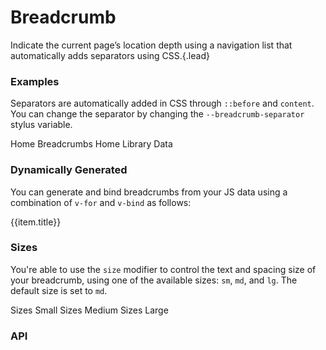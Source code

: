 # Breadcrumb
Indicate the current page’s location depth using a navigation list that automatically adds separators using CSS.{.lead}

### Examples
Separators are automatically added in CSS through `::before` and `content`. You can change the separator by changing the `--breadcrumb-separator` stylus variable.

<i-code-preview title="Breadcrumbs Example" link="https://github.com/inkline/inkline/tree/master/src/components/Breadcrumb">

<i-breadcrumb>
    <i-breadcrumb-item>Home</i-breadcrumb-item>
    <i-breadcrumb-item active>Breadcrumbs</i-breadcrumb-item>
</i-breadcrumb>

<i-breadcrumb>
    <i-breadcrumb-item href="/">Home</i-breadcrumb-item>
    <i-breadcrumb-item :to="{ name: 'docs' }">Library</i-breadcrumb-item>
    <i-breadcrumb-item active>Data</i-breadcrumb-item>
</i-breadcrumb>

<template slot="html">

~~~html
<i-breadcrumb>
    <i-breadcrumb-item>Home</i-breadcrumb-item>
    <i-breadcrumb-item active>Breadcrumbs</i-breadcrumb-item>
</i-breadcrumb>
~~~
~~~html
<i-breadcrumb>
    <i-breadcrumb-item href="/">Home</i-breadcrumb-item>
    <i-breadcrumb-item :to="{ name: 'docs' }">Library</i-breadcrumb-item>
    <i-breadcrumb-item active>Data</i-breadcrumb-item>
</i-breadcrumb>
~~~

</template>
</i-code-preview>

### Dynamically Generated
You can generate and bind breadcrumbs from your JS data using a combination of `v-for` and `v-bind` as follows:

<i-code-preview title="Dynamically Generated Breadcrumbs" link="https://github.com/inkline/inkline/tree/master/src/components/Breadcrumb">

<i-breadcrumb>
    <i-breadcrumb-item v-bind="item" v-for="item in items" :key="item.title">{{item.title}}</i-breadcrumb-item>
</i-breadcrumb>

<template slot="html">
<div v-pre>

~~~html
<i-breadcrumb>
    <i-breadcrumb-item v-bind="item" v-for="item in items" :key="item.title">{{item.title}}</i-breadcrumb-item>
</i-breadcrumb>
~~~

</div>
</template>
<template slot="js">

~~~js
export default {
    data () {
        return {
            items: [
                { title: 'Home', href: '/' },
                { title: 'Components', to: 'docs.components' },
                { title: 'Breadcrumbs', active: true }
            ]
        };
    }
};
~~~

</template>
</i-code-preview>


### Sizes
You're able to use the `size` modifier to control the text and spacing size of your breadcrumb, using one of the available sizes: `sm`, `md`, and `lg`. The default size is set to `md`.

<i-code-preview title="Breadcrumbs Sizes" link="https://github.com/inkline/inkline/tree/master/src/components/Breadcrumb">

<i-breadcrumb size="sm">
    <i-breadcrumb-item href="/">Sizes</i-breadcrumb-item>
    <i-breadcrumb-item active>Small</i-breadcrumb-item>
</i-breadcrumb>
<i-breadcrumb size="md">
    <i-breadcrumb-item href="/">Sizes</i-breadcrumb-item>
    <i-breadcrumb-item active>Medium</i-breadcrumb-item>
</i-breadcrumb>
<i-breadcrumb size="lg">
    <i-breadcrumb-item href="/">Sizes</i-breadcrumb-item>
    <i-breadcrumb-item active>Large</i-breadcrumb-item>
</i-breadcrumb>

<template slot="html">

~~~html
<i-breadcrumb size="sm">
    <i-breadcrumb-item href="/">Sizes</i-breadcrumb-item>
    <i-breadcrumb-item active>Small</i-breadcrumb-item>
</i-breadcrumb>
~~~
~~~html
<i-breadcrumb size="md">
    <i-breadcrumb-item href="/">Sizes</i-breadcrumb-item>
    <i-breadcrumb-item active>Medium</i-breadcrumb-item>
</i-breadcrumb>
~~~
~~~html
<i-breadcrumb size="lg">
    <i-breadcrumb-item href="/">Sizes</i-breadcrumb-item>
    <i-breadcrumb-item active>Large</i-breadcrumb-item>
</i-breadcrumb>
~~~

</template>
</i-code-preview>


### API

<i-api-preview title="Breadcrumb API" expanded markup="i-breadcrumb" link="https://github.com/inkline/inkline/tree/master/src/components/Breadcrumb">
    <template slot="props">
        <table class="table -bordered">
            <thead>
                <tr>
                    <th>Property</th>
                    <th>Description</th>
                    <th>Type</th>
                    <th>Accepted</th>
                    <th>Default</th>
                </tr>
            </thead>
            <tbody>
                <tr>
                    <td>size</td>
                    <td>Sets the size of the breadcrumb component.</td>
                    <td><code>String</code></td>
                    <td><code>sm</code>, <code>md</code>, <code>lg</code></td>
                    <td><code>md</code></td>
                </tr>
            </tbody>
        </table>
    </template>
    <template slot="slots">
        <table class="table -bordered _margin-bottom-0">
            <thead>
                <tr>
                    <th>Name</th>
                    <th>Description</th>
                </tr>
            </thead>
            <tbody>
                <tr>
                    <td>default</td>
                    <td>Slot for breadcrumb default content.</td>
                </tr>
            </tbody>
        </table>
    </template>
</i-api-preview>

<i-api-preview title="Breadcrumb Item API" expanded markup="i-breadcrumb-item" link="https://github.com/inkline/inkline/tree/master/src/components/BreadcrumbItem">
    <template slot="props">
        <table class="table -bordered">
            <thead>
                <tr>
                    <th>Property</th>
                    <th>Description</th>
                    <th>Type</th>
                    <th>Accepted</th>
                    <th>Default</th>
                </tr>
            </thead>
            <tbody>
                <tr>
                    <td>active</td>
                    <td>Sets the breadcrumb item component as active.</td>
                    <td><code>Boolean</code></td>
                    <td><code>true</code>, <code>false</code></td>
                    <td><code>false</code></td>
                </tr>
                <tr>
                    <td>size</td>
                    <td>Sets the size of the breadcrumb item component.</td>
                    <td><code>String</code></td>
                    <td><code>sm</code>, <code>md</code>, <code>lg</code></td>
                    <td><code>md</code></td>
                </tr>
                <tr>
                    <td>href</td>
                    <td>Treats the breadcrumb item component as an anchor.</td>
                    <td><code>String</code></td>
                    <td></td>
                    <td></td>
                </tr>
                <tr>
                    <td>to</td>
                    <td>Treats the breadcrumb item component as a <code>router-link</code>.</td>
                    <td>Object</td>
                    <td></td>
                    <td></td>
                </tr>
            </tbody>
        </table>
    </template>
    <template slot="slots">
        <table class="table -bordered _margin-bottom-0">
            <thead>
                <tr>
                    <th>Name</th>
                    <th>Description</th>
                </tr>
            </thead>
            <tbody>
                <tr>
                    <td>default</td>
                    <td>Slot for breadcrumb item default content.</td>
                </tr>
            </tbody>
        </table>
    </template>
</i-api-preview>
